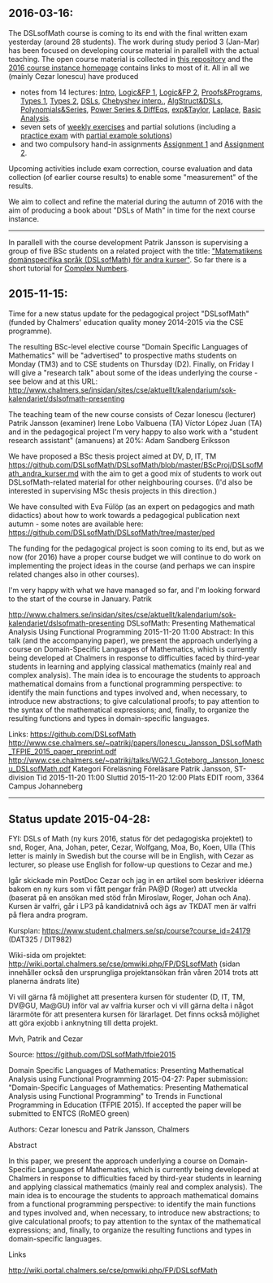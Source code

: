 ## 2016-03-16:

The DSLsofMath course is coming to its end with the final written exam
yesterday (around 28 students). The work during study period 3
(Jan-Mar) has been focused on developing course material in parallell
with the actual teaching. The open course material is collected in
[this repository](https://github.com/DSLsofMath/DSLsofMath) and the
[2016 course instance homepage](../Course2016.md) contains links to
most of it. All in all we (mainly Cezar Ionescu) have produced

* notes from 14 lectures:
  [Intro](../Lectures/Lecture01.lhs),
  [Logic&FP 1](../Lectures/Lecture02.lhs),
  [Logic&FP 2](../Lectures/Lecture03.lhs),
  [Proofs&Programs](../Lectures/Lecture04.lhs),
  [Types 1](../Lectures/Lecture05.lhs),
  [Types 2](../Lectures/Lecture06.lhs),
  [DSLs](../Lectures/07/README.md),
  [Chebyshev interp.](../Lectures/Lecture08.pdf),
  [AlgStruct&DSLs](../Lectures/Lecture09.lhs),
  [Polynomials&Series](../Lectures/Lecture10.lhs),
  [Power Series & DiffEqs](../Lectures/Lecture11.lhs),
  [exp&Taylor](../Lectures/Lecture12.lhs),
  [Laplace](../Lectures/Lecture13.lhs),
  [Basic Analysis](../Lectures/BasicConcepts.lhs).
* seven sets of [weekly exercises](../Exercises/) and partial solutions (including a [practice exam](../Exam/PracticeExam.pdf) with [partial example solutions](../Exam/MockE.hs))
* and two compulsory hand-in assignments [Assignment 1](../Assignments/Assignment01.lhs) and [Assignment 2](../Assignments/Assignment02.lhs).

Upcoming activities include exam correction, course evaluation and
data collection (of earlier course results) to enable some
"measurement" of the results.

We aim to collect and refine the material during the autumn of 2016
with the aim of producing a book about "DSLs of Math" in time for the
next course instance.

----

In parallell with the course development Patrik Jansson is supervising
a group of five BSc students on a related project with the title:
["Matematikens domänspecifika språk (DSLsofMath) för andra
kurser"](https://github.com/DSLsofMath/BScProj). So far there is a
short tutorial for [Complex
Numbers](https://github.com/DSLsofMath/BScProj/blob/master/Tutorial/ComplexNumbers.lhs).

## 2015-11-15:

Time for a new status update for the pedagogical project "DSLsofMath" (funded by Chalmers' education quality money 2014-2015 via the CSE programme).

The resulting BSc-level elective course "Domain Specific Languages of Mathematics" will be "advertised" to prospective maths students on Monday (TM3) and to CSE students on Thursday (D2). Finally, on Friday I will give a "research talk" about some of the ideas underlying the course - see below and at this URL:
  http://www.chalmers.se/insidan/sites/cse/aktuellt/kalendarium/sok-kalendariet/dslsofmath-presenting

The teaching team of the new course consists of
  Cezar Ionescu (lecturer)
  Patrik Jansson (examiner)
  Irene Lobo Valbuena (TA)
  Víctor López Juan (TA)
and in the pedagogical project I'm very happy to also work with a "student research assistant" (amanuens) at 20%:
  Adam Sandberg Eriksson

We have proposed a BSc thesis project aimed at DV, D, IT, TM
  https://github.com/DSLsofMath/DSLsofMath/blob/master/BScProj/DSLsofMath_andra_kurser.md
with the aim to get a good mix of students to work out DSLsofMath-related material for other neighbouring courses.
(I'd also be interested in supervising MSc thesis projects in this direction.)

We have consulted with Eva Fülöp (as an expert on pedagogics and math didactics) about how to work towards a pedagogical publication next autumn - some notes are available here: https://github.com/DSLsofMath/DSLsofMath/tree/master/ped

The funding for the pedagogical project is soon coming to its end, but as we now (for 2016) have a proper course budget we will continue to do work on implementing the project ideas in the course (and perhaps we can inspire related changes also in other courses).

I'm very happy with what we have managed so far, and I'm looking forward to the start of the course in January.
  Patrik

http://www.chalmers.se/insidan/sites/cse/aktuellt/kalendarium/sok-kalendariet/dslsofmath-presenting
DSLsofMath: Presenting Mathematical Analysis Using Functional Programming
2015-11-20 11:00
Abstract:
In this talk (and the accompanying paper), we present the approach underlying a course on Domain-Specific Languages of Mathematics, which is currently being developed at Chalmers in response to difficulties faced by third-year students in learning and applying classical mathematics (mainly real and complex analysis). The main idea is to encourage the students to approach mathematical domains from a functional programming perspective: to identify the main functions and types involved and, when necessary, to introduce new abstractions; to give calculational proofs; to pay attention to the syntax of the mathematical expressions; and, finally, to organize the resulting functions and types in domain-specific languages.

Links:
https://github.com/DSLsofMath
http://www.cse.chalmers.se/~patrikj/papers/Ionescu_Jansson_DSLsofMath_TFPIE_2015_paper_preprint.pdf
http://www.cse.chalmers.se/~patrikj/talks/WG2.1_Goteborg_Jansson_Ionescu_DSLsofMath.pdf
Kategori Föreläsning
Föreläsare Patrik Jansson, ST-division
Tid 2015-11-20 11:00
Sluttid 2015-11-20 12:00
Plats EDIT room, 3364
Campus Johanneberg

----------------------------------------------------------------

## Status update 2015-04-28:

FYI: DSLs of Math (ny kurs 2016, status för det pedagogiska projektet)
to snd, Roger, Ana, Johan, peter, Cezar, Wolfgang, Moa, Bo, Koen, Ulla
(This letter is mainly in Swedish but the course will be in English, with Cezar as lecturer, so please use English for follow-up questions to Cezar and me.)

Igår skickade min PostDoc Cezar och jag in en artikel som beskriver idéerna bakom en ny kurs som vi fått pengar från PA@D (Roger) att utveckla (baserat på en ansökan med stöd från Miroslaw, Roger, Johan och Ana). Kursen är valfri, går i LP3 på kandidatnivå och ägs av TKDAT men är valfri på flera andra program.

Kursplan:
  https://www.student.chalmers.se/sp/course?course_id=24179
  (DAT325 / DIT982)

Wiki-sida om projektet:
  http://wiki.portal.chalmers.se/cse/pmwiki.php/FP/DSLsofMath
  (sidan innehåller också den ursprungliga projektansökan från våren 2014 trots att planerna ändrats lite)

Vi vill gärna få möjlighet att presentera kursen för studenter (D, IT, TM, DV@GU, Ma@GU) inför val av valfria kurser och vi vill gärna delta i något lärarmöte för att presentera kursen för lärarlaget. Det finns också möjlighet att göra exjobb i anknytning till detta projekt.

Mvh,
  Patrik and Cezar

Source: https://github.com/DSLsofMath/tfpie2015

Domain Specific Languages of Mathematics: Presenting Mathematical Analysis using Functional Programming
2015-04-27: Paper submission: "Domain-Specific Languages of Mathematics: Presenting Mathematical Analysis using Functional Programming" to Trends in Functional Programming in Education (TFPIE 2015). If accepted the paper will be submitted to ENTCS (RoMEO green)

Authors: Cezar Ionescu and Patrik Jansson, Chalmers

Abstract

In this paper, we present the approach underlying a course on Domain-Specific Languages of Mathematics, which is currently being developed at Chalmers in response to difficulties faced by third-year students in learning and applying classical mathematics (mainly real and complex analysis). The main idea is to encourage the students to approach mathematical domains from a functional programming perspective: to identify the main functions and types involved and, when necessary, to introduce new abstractions; to give calculational proofs; to pay attention to the syntax of the mathematical expressions; and, finally, to organize the resulting functions and types in domain-specific languages.

Links

http://wiki.portal.chalmers.se/cse/pmwiki.php/FP/DSLsofMath
